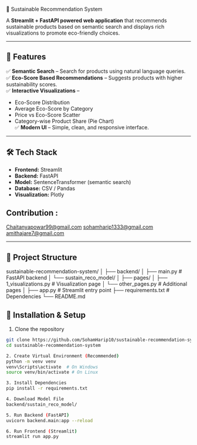  🌱 Sustainable Recommendation System  

A **Streamlit + FastAPI powered web application** that recommends sustainable products based on semantic search and displays rich visualizations to promote eco-friendly choices.  

---

## 📌 Features  

✅ **Semantic Search** – Search for products using natural language queries.  
✅ **Eco-Score Based Recommendations** – Suggests products with higher sustainability scores.  
✅ **Interactive Visualizations** –  
- Eco-Score Distribution  
- Average Eco-Score by Category  
- Price vs Eco-Score Scatter  
- Category-wise Product Share (Pie Chart)  
✅ **Modern UI** – Simple, clean, and responsive interface.  

---

## 🛠 Tech Stack  

- **Frontend:** Streamlit  
- **Backend:** FastAPI  
- **Model:** SentenceTransformer (semantic search)  
- **Database:** CSV / Pandas  
- **Visualization:** Plotly  


## Contribution :
Chaitanyapowar99@gmail.com 
sohamharip1333@gmail.com
amithajare7@gmail.com

---
## 📂 Project Structure 

sustainable-recommendation-system/
│
├── backend/
│ ├── main.py # FastAPI backend
│ └── sustain_reco_model/ 
│
├── pages/
│ ├── 1_visualizations.py # Visualization page
│ └── other_pages.py # Additional pages
│
├── app.py # Streamlit entry point
├── requirements.txt # Dependencies
└── README.md 

## 🚀 Installation & Setup  

1. Clone the repository
```bash
git clone https://github.com/SohamHarip10/sustainable-recommendation-system.git
cd sustainable-recommendation-system

2. Create Virtual Environment (Recommended)
python -m venv venv
venv\Scripts\activate  # On Windows
source venv/bin/activate # On Linux

3. Install Dependencies
pip install -r requirements.txt

4. Download Model File
backend/sustain_reco_model/

5. Run Backend (FastAPI)
uvicorn backend.main:app --reload

6. Run Frontend (Streamlit)
streamlit run app.py
